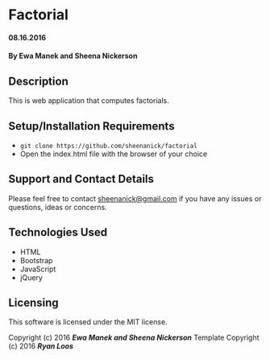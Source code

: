 # Factorial

#### 08.16.2016

#### By Ewa Manek and Sheena Nickerson

## Description

This is web application that computes factorials.

## Setup/Installation Requirements

* `git clone https://github.com/sheenanick/factorial`
* Open the index.html file with the browser of your choice

## Support and Contact Details

Please feel free to contact sheenanick@gmail.com if you have any issues or questions, ideas or concerns.

## Technologies Used

* HTML
* Bootstrap
* JavaScript
* jQuery

## Licensing

This software is licensed under the MIT license.

Copyright (c) 2016 **_Ewa Manek and Sheena Nickerson_**
Template Copyright (c) 2016 **_Ryan Loos_**
